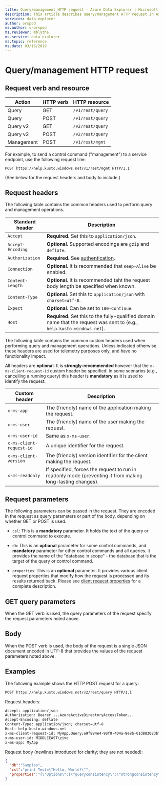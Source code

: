 ```yaml
---
title: Query/management HTTP request - Azure Data Explorer | Microsoft Docs
description: This article describes Query/management HTTP request in Azure Data Explorer.
services: data-explorer
author: orspod
ms.author: v-orspod
ms.reviewer: mblythe
ms.service: data-explorer
ms.topic: reference
ms.date: 03/15/2019
---
```

# Query/management HTTP request

## Request verb and resource

|Action    |HTTP verb|HTTP resource   |
|----------|---------|----------------|
|Query     |GET      |`/v1/rest/query`|
|Query     |POST     |`/v1/rest/query`|
|Query v2  |GET      |`/v2/rest/query`|
|Query v2  |POST     |`/v2/rest/query`|
|Management|POST     |`/v1/rest/mgmt` |

For example, to send a control command ("management") to a service endpoint,
use the following request line:

```
POST https://help.kusto.windows.net/v1/rest/mgmt HTTP/1.1
```

(See below for the request headers and body to include.)

## Request headers

The following table contains the common headers used to perform query and management
operations.

|Standard header  |Description                                                                                                             |
|-----------------|------------------------------------------------------------------------------------------------------------------------|
|`Accept`         |**Required**. Set this to `application/json`.                                                                           |
|`Accept-Encoding`|**Optional**. Supported encodings are `gzip` and `deflate`.                                                             |
|`Authorization`  |**Required**. See [authentication](./authentication.md).                                                                |
|`Connection`     |**Optional**. It is recommended that `Keep-Alive` be enabled.                                                           |
|`Content-Length` |**Optional**. It is recommended taht the request body length be specified when known.                                   |
|`Content-Type`   |**Optional**. Set this to `application/json` with `charset=utf-8`.                                                      |
|`Expect`         |**Optional**. Can be set to `100-Continue`.                                                                             |
|`Host`           |**Required**. Set this to the fully-qualified domain name that the request was sent to (e.g., `help.kusto.windows.net`).|

The following table contains the common custom headers used when performing query
and management operations. Unless indicated otherwise, these headers are used
for telemetry purposes only, and have no functionality impact.

All headers are **optional**. It is **strongly-recommended** however that the
`x-ms-client-request-id` custom header be specified. In some scenarios (e.g.,
cancelling a running query) this header is **mandatory** as it is used to identify
the request.


|Custom header           |Description                                                                                               |
|------------------------|----------------------------------------------------------------------------------------------------------|
|`x-ms-app`              |The (friendly) name of the application making the request.                                                |
|`x-ms-user`             |The (friendly) name of the user making the request.                                                       |
|`x-ms-user-id`          |Same as `x-ms-user`.                                                                                      |
|`x-ms-client-request-id`|A unique identifier for the request.                                                                      |
|`x-ms-client-version`   |The (friendly) version identifier for the client making the request.                                      |
|`x-ms-readonly`         |If specified, forces the request to run in readonly mode (preventing it from making long-lasting changes).|

## Request parameters

The following parameters can be passed in the request. They are encoded in the
request as query parameters or part of the body, depending on whether GET or
POST is used.

* `csl`: This is a **mandatory** parameter. It holds the text of the query
  or control command to execute.

* `db`: This is an **optional** parameter for some control commands, and **mandatory**
  parameter for other control commands and all queries. It provides the name
  of the "database in scope" - the database that is the target of the
  query or control command.

* `properties`: This is an **optional** parameter. It provides various
  client request properties that modify how the request is processed and its
  results returned back. Please see [client request properties](../netfx/request-properties.md)
  for a complete description.

## GET query parameters

When the GET verb is used, the query parameters of the request specify the
request parameters noted above.

## Body

When the POST verb is used, the body of the request is a single JSON document
encoded in UTF-8 that provides the values of the request parameters noted
above.

## Examples

The following example shows the HTTP POST request for a query:

```txt
POST https://help.kusto.windows.net/v2/rest/query HTTP/1.1
```

Request headers:

```txt
Accept: application/json
Authorization: Bearer ...AzureActiveDirectoryAccessToken...
Accept-Encoding: deflate
Content-Type: application/json; charset=utf-8
Host: help.kusto.windows.net
x-ms-client-request-id: MyApp.Query;e9f884e4-90f0-404a-8e8b-01d883023bf1
x-ms-user-id: MIDDLEEAST\zivc
x-ms-app: MyApp
```

Request body (newlines introduced for clarity; they are not needed):

```json
{
  "db":"Samples",
  "csl":"print Test=\"Hello, World!\"",
  "properties":"{\"Options\":{\"queryconsistency\":\"strongconsistency\"},\"Parameters\":{},\"ClientRequestId\":\"MyApp.Query;e9f884e4-90f0-404a-8e8b-01d883023bf1\"}"
}
```